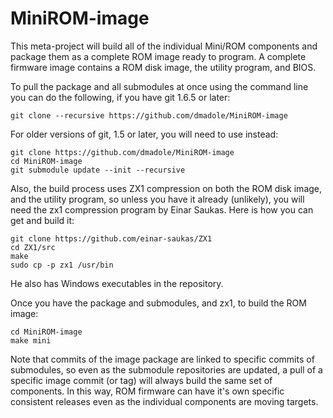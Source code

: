 # MiniROM-image

This meta-project will build all of the individual Mini/ROM components and package them as a complete ROM image ready to program. A complete firmware image contains a ROM disk image, the utility program, and BIOS.

To pull the package and all submodules at once using the command line you can do the following, if you have git 1.6.5 or later:
```
git clone --recursive https://github.com/dmadole/MiniROM-image
```
For older versions of git, 1.5 or later, you will need to use instead: 
```
git clone https://github.com/dmadole/MiniROM-image
cd MiniROM-image
git submodule update --init --recursive
```
Also, the build process uses ZX1 compression on both the ROM disk image, and the utility program, so unless you have it already (unlikely), you will need the zx1 compression program by Einar Saukas. Here is how you can get and build it:
```
git clone https://github.com/einar-saukas/ZX1
cd ZX1/src
make
sudo cp -p zx1 /usr/bin
```
He also has Windows executables in the repository.

Once you have the package and submodules, and zx1, to build the ROM image:
```
cd MiniROM-image
make mini
```
Note that commits of the image package are linked to specific commits of submodules, so even as the submodule repositories are updated, a pull of a specific image commit (or tag) will always build the same set of components. In this way, ROM firmware can have it's own specific consistent releases even as the individual components are moving targets.
